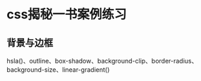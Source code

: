 # css揭秘一书案例练习
## 背景与边框
 hsla()、outline、box-shadow、background-clip、border-radius、background-size、linear-gradient()
